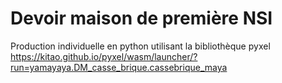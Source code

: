 # Devoir maison de première NSI

Production individuelle en python utilisant la bibliothèque pyxel
https://kitao.github.io/pyxel/wasm/launcher/?run=yamayaya.DM_casse_brique.cassebrique_maya

